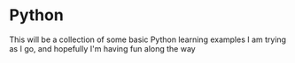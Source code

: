 # Python
This will be a collection of some basic Python learning examples I am trying as I go, and hopefully I'm having fun along the way
